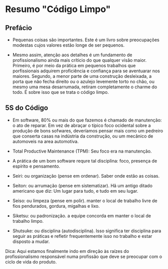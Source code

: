 # Resumo "Código Limpo"

## Prefácio

- Pequenas coisas são importantes. Este é um livro sobre preocupações modestas cujos valores estão longe de ser pequenos.

- Mesmo assim, atenção aos detalhes é um fundamento de profissionalismo ainda mais críticio do que qualquer visão maior. Primeiro, é por meio da prática em pequenos trabalhos que porfissionais adquirem proficiência e confiança para se aventuarar nos maiores. Segundo, a menor parte de uma construção desleixada, a porta que não fecha direito ou o azulejo levemente torto no chão, ou mesmo uma mesa desarrumada, retiram completamente o charme do todo. É sobre isso que se trata o código limpo.

## 5S do Código

- Em software, 80% ou mais do que fazemos é chamado de manutenção: o ato de reparar. Em vez de abraçar o típico foco ocidental sobre a produção de bons sofwares, deveríamos pensar mais como um pedreiro que conserta casas na indústria da construção, ou um mecânico de automoveis na area automotiva.

- Total Productive Maintenance (TPM): Seu foco era na manutenção.
- A prática de um bom software requre tal disciplina: foco, presença de espírito e pensamento.

- Seiri: ou organização (pense em ordenar). Saber onde estão as coisas.
- Seiton: ou arrumação (pense em sistematizar). Hã um antigo ditado americano que diz: Um lugar para tudo, e tudo em seu lugar.
- Seiso: ou limpeza (pense em polir). manter o local de trabalho livre de fios pendurados, gordura, migalhas e lixo. 
- Siketsu: ou padronização. a equipe concorda em manter o local de trabalho limpo.
- Shutsuke: ou disciplina (autodisciplina). Isso significa ter disciplina para seguir as práticas e refletir frequentemente isso no trabalho e estar disposto a mudar.

Dica: Aqui estamos finalmente indo em direção às raízes do profissionalismo responsável numa profissão que deve se preocupar com o ciclo de vida do produto.